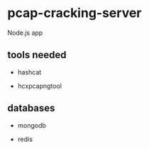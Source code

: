 # pcap-cracking-server

Node.js app

## tools needed

- hashcat

- hcxpcapngtool

## databases

- mongodb

- redis